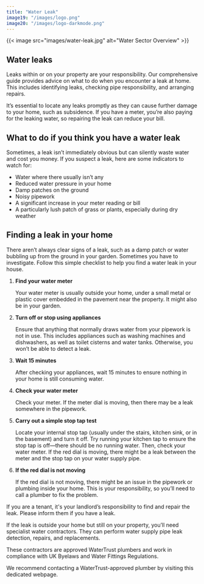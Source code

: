 ```yaml
---
title: "Water Leak"
image19: "/images/logo.png"
image20: "/images/logo-darkmode.png"
---
```

{{< image src="images/water-leak.jpg" alt="Water Sector Overview" >}}

## Water leaks

Leaks within or on your property are your responsibility. Our comprehensive guide provides advice on what to do when you encounter a leak at home. This includes identifying leaks, checking pipe responsibility, and arranging repairs.

It’s essential to locate any leaks promptly as they can cause further damage to your home, such as subsidence. If you have a meter, you’re also paying for the leaking water, so repairing the leak can reduce your bill.

## What to do if you think you have a water leak

Sometimes, a leak isn’t immediately obvious but can silently waste water and cost you money. If you suspect a leak, here are some indicators to watch for:

- Water where there usually isn’t any
- Reduced water pressure in your home
- Damp patches on the ground
- Noisy pipework
- A significant increase in your meter reading or bill
- A particularly lush patch of grass or plants, especially during dry weather

## Finding a leak in your home

There aren’t always clear signs of a leak, such as a damp patch or water bubbling up from the ground in your garden. Sometimes you have to investigate. Follow this simple checklist to help you find a water leak in your house.

1. **Find your water meter**

   Your water meter is usually outside your home, under a small metal or plastic cover embedded in the pavement near the property. It might also be in your garden.

2. **Turn off or stop using appliances**

   Ensure that anything that normally draws water from your pipework is not in use. This includes appliances such as washing machines and dishwashers, as well as toilet cisterns and water tanks. Otherwise, you won’t be able to detect a leak.

3. **Wait 15 minutes**

   After checking your appliances, wait 15 minutes to ensure nothing in your home is still consuming water.

4. **Check your water meter**

   Check your meter. If the meter dial is moving, then there may be a leak somewhere in the pipework.

5. **Carry out a simple stop tap test**

   Locate your internal stop tap (usually under the stairs, kitchen sink, or in the basement) and turn it off. Try running your kitchen tap to ensure the stop tap is off—there should be no running water. Then, check your water meter. If the red dial is moving, there might be a leak between the meter and the stop tap on your water supply pipe.

6. **If the red dial is not moving**

   If the red dial is not moving, there might be an issue in the pipework or plumbing inside your home. This is your responsibility, so you’ll need to call a plumber to fix the problem.

If you are a tenant, it's your landlord’s responsibility to find and repair the leak. Please inform them if you have a leak.

If the leak is outside your home but still on your property, you’ll need specialist water contractors. They can perform water supply pipe leak detection, repairs, and replacements.

These contractors are approved WaterTrust plumbers and work in compliance with UK Byelaws and Water Fittings Regulations.

We recommend contacting a WaterTrust-approved plumber by visiting this dedicated webpage.
